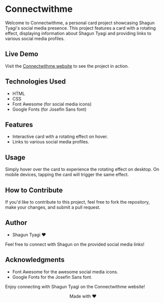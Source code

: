 # Connectwithme

Welcome to Connectwithme, a personal card project showcasing Shagun Tyagi's social media presence. This project features a card with a rotating effect, displaying information about Shagun Tyagi and providing links to various social media profiles.

## Live Demo

Visit the [Connectwithme website](https://theshaguntyagi.github.io/Connectwithme/) to see the project in action.

## Technologies Used

- HTML
- CSS
- Font Awesome (for social media icons)
- Google Fonts (for Josefin Sans font)

## Features

- Interactive card with a rotating effect on hover.
- Links to various social media profiles.

## Usage

Simply hover over the card to experience the rotating effect on desktop. On mobile devices, tapping the card will trigger the same effect.

## How to Contribute

If you'd like to contribute to this project, feel free to fork the repository, make your changes, and submit a pull request.

## Author

- Shagun Tyagi ❤️

Feel free to connect with Shagun on the provided social media links!

## Acknowledgments

- Font Awesome for the awesome social media icons.
- Google Fonts for the Josefin Sans font.

Enjoy connecting with Shagun Tyagi on the Connectwithme website!


<div align="center">Made with ❤️</div>
